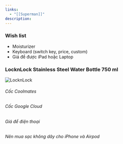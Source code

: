 ```yaml
---
links:
  - "[[Superman]]"
description:
---
```

### Wish list

- Moisturizer
- Keyboard (switch key, price, custom)
- Giá để được iPad hoặc Laptop

### LocknLock Stainless Steel Water Bottle 750 ml

![LocknLock](https://assets.central.co.th/locknlock-stainlesssteelwaterbottle550mllhc3249nvyblue-CDS14315787-1?$JPEG$&wid=550)

###### Cốc Coolmates
###### Cốc Google Cloud

###### Giá để điện thoại
###### Nên mua sạc không dây cho iPhone và Airpod